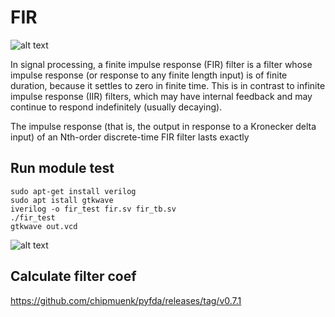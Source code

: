# FIR

![alt text](img/fir_sc.png "pic")

In signal processing, a finite impulse response (FIR) filter is a filter whose impulse response (or response to any finite length input) is of finite duration, because it settles to zero in finite time. This is in contrast to infinite impulse response (IIR) filters, which may have internal feedback and may continue to respond indefinitely (usually decaying).

The impulse response (that is, the output in response to a Kronecker delta input) of an Nth-order discrete-time FIR filter lasts exactly 

## Run module test

```
sudo apt-get install verilog
sudo apt istall gtkwave
iverilog -o fir_test fir.sv fir_tb.sv
./fir_test
gtkwave out.vcd
```

![alt text](img/vcd_result.jpg "pic")

## Calculate filter coef 
https://github.com/chipmuenk/pyfda/releases/tag/v0.7.1


